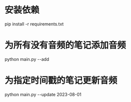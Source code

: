 # 安装依赖
pip install -r requirements.txt

# 为所有没有音频的笔记添加音频
python main.py --add

# 为指定时间戳的笔记更新音频
python main.py --update 2023-08-01